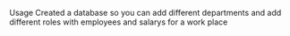 Usage
Created a database so you can add different departments and add different roles with employees and salarys for a work place
